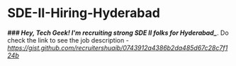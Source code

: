 # SDE-II-Hiring-Hyderabad
***### Hey, Tech Geek! I'm recruiting strong SDE II folks for Hyderabad_***. 
Do check the link to see the job description - _https://gist.github.com/recruitershuaib/0743912a4386b2da485d67c28c7f124b_

